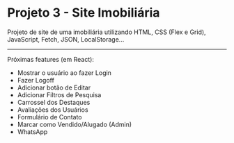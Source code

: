 # Projeto 3 - Site Imobiliária

Projeto de site de uma imobiliária utilizando HTML, CSS (Flex e Grid), JavaScript, Fetch, JSON, LocalStorage...

---
Próximas features (em React):
 - Mostrar o usuário ao fazer Login
 - Fazer Logoff
 - Adicionar botão de Editar
 - Adicionar Filtros de Pesquisa
 - Carrossel dos Destaques
 - Avaliações dos Usuários
 - Formulário de Contato
 - Marcar como Vendido/Alugado (Admin)
 - WhatsApp
